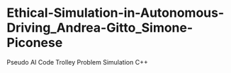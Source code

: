 # Ethical-Simulation-in-Autonomous-Driving_Andrea-Gitto_Simone-Piconese
Pseudo AI Code Trolley Problem Simulation C++
